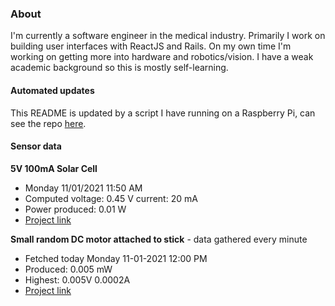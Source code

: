 ### About
I'm currently a software engineer in the medical industry. Primarily I work on building user interfaces with ReactJS and Rails. On my own time I'm working on getting more into hardware and robotics/vision. I have a weak academic background so this is mostly self-learning.

#### Automated updates
This README is updated by a script I have running on a Raspberry Pi, can see the repo [here](https://github.com/jdc-cunningham/raspi-git-repo-updater).

#### Sensor data
**5V 100mA Solar Cell**
- Monday 11/01/2021 11:50 AM
- Computed voltage: 0.45 V current: 20 mA
- Power produced: 0.01 W
- [Project link](https://github.com/jdc-cunningham/raspisolarplotter)

**Small random DC motor attached to stick** - data gathered every minute
- Fetched today Monday 11-01-2021 12:00 PM
- Produced: 0.005 mW
- Highest: 0.005V 0.0002A
- [Project link](https://github.com/jdc-cunningham/turbine-raspi)